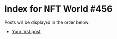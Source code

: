 # Index for NFT World #456
Posts will be displayed in the order below:

- [Your first post](./001-first.md)

